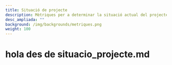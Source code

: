 ```yaml
---
title: Situació de projecte
description: Mètriques per a determinar la situació actual del projecte
desc_ampliada: ""
background: /img/backgrounds/metriques.png
weight: 100
---
```

# hola des de situacio_projecte.md
